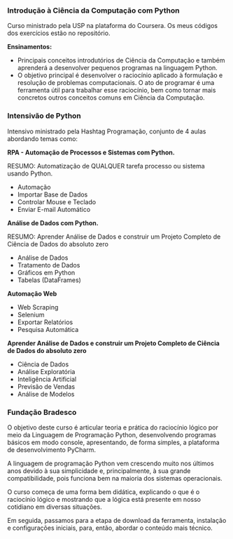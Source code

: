 
### Introdução à Ciência da Computação com Python

Curso ministrado pela USP na plataforma do Coursera.
Os meus códigos dos exercícios estão no repositório.

**Ensinamentos:**
- Principais conceitos introdutórios de Ciência da Computação e também aprenderá a desenvolver pequenos programas na linguagem Python.
- O objetivo principal é desenvolver o raciocínio aplicado à formulação e resolução de problemas computacionais. O ato de programar é uma ferramenta útil para trabalhar esse raciocínio, bem como tornar mais concretos outros conceitos comuns em Ciência da Computação.

### Intensivão de Python

Intensivo ministrado pela Hashtag Programação, conjunto de 4 aulas abordando temas como:

**RPA - Automação de Processos e Sistemas com Python.**

RESUMO: Automatização de QUALQUER tarefa processo ou sistema usando Python.

- Automação
- Importar Base de Dados
- Controlar Mouse e Teclado
- Enviar E-mail Automático

**Análise de Dados com Python.**

RESUMO: Aprender Análise de Dados e construir um Projeto Completo de Ciência de Dados do absoluto zero

- Análise de Dados
- Tratamento de Dados
- Gráficos em Python
- Tabelas (DataFrames)

**Automação Web**

- Web Scraping
- Selenium
- Exportar Relatórios
- Pesquisa Automática

**Aprender Análise de Dados e construir um Projeto Completo de Ciência de Dados do absoluto zero**

- Ciência de Dados
- Análise Exploratória
- Inteligência Artificial
- Previsão de Vendas
- Análise de Modelos

### Fundação Bradesco

O objetivo deste curso é articular teoria e prática do raciocínio lógico por meio da Linguagem de Programação Python, desenvolvendo programas básicos em modo console, apresentando, de forma simples, a plataforma de desenvolvimento PyCharm.

A linguagem de programação Python vem crescendo muito nos últimos anos devido à sua simplicidade e, principalmente, à sua grande compatibilidade, pois funciona bem na maioria dos sistemas operacionais.

O curso começa de uma forma bem didática, explicando o que é o raciocínio lógico e mostrando que a lógica está presente em nosso cotidiano em diversas situações.

Em seguida, passamos para a etapa de download da ferramenta, instalação e configurações iniciais, para, então, abordar o conteúdo mais técnico.
